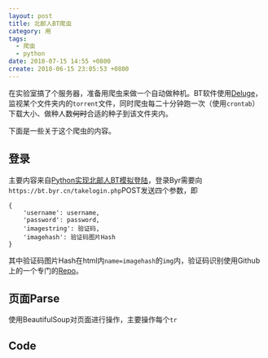 ```yaml
---
layout: post
title: 北邮人BT爬虫
category: 用
tags:
  - 爬虫
  - python
date: 2018-07-15 14:55 +0800
create: 2018-06-15 23:05:53 +0800
---
```


在实验室搞了个服务器，准备用爬虫来做一个自动做种机。BT软件使用[Deluge](https://deluge-torrent.org/)，监视某个文件夹内的`torrent`文件，同时爬虫每二十分钟跑一次（使用`crontab`）下载大小、做种人数~~何时~~合适的种子到该文件夹内。

下面是一些关于这个爬虫的内容。

## 登录
主要内容来自[Python实现北邮人BT模拟登陆](http://fuxuemingzhu.me/2017/08/25/byrbt-login/)，登录Byr需要向`https://bt.byr.cn/takelogin.php`POST发送四个参数，即

```
{
    'username': username,
    'password': password,
    'imagestring': 验证码,
    'imagehash': 验证码图片Hash
}
```

其中验证码图片Hash在html内`name=imagehash`的`img`内，验证码识别使用Github上的一个专门的[Repo](https://github.com/bumzy/decaptcha)。

## 页面Parse
使用BeautifulSoup对页面进行操作，主要操作每个`tr`

## Code

<script src="https://gist.github.com/zYeoman/1d841c5a1227697bc82c81f4acf1f2ad.js"></script>
